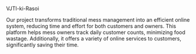 VJTI-ki-Rasoi

Our project transforms traditional mess management into an efficient online system, reducing time and effort for both customers and owners. This platform helps mess owners track daily customer counts, minimizing food wastage. Additionally, it offers a variety of online services to customers, significantly saving their time.


